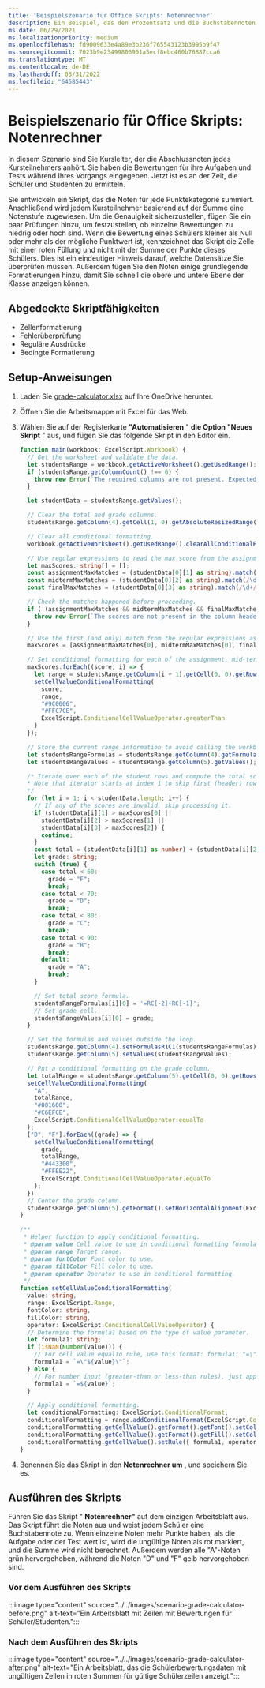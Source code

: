 ```yaml
---
title: 'Beispielszenario für Office Skripts: Notenrechner'
description: Ein Beispiel, das den Prozentsatz und die Buchstabennoten für einen Kurs von Schülern bestimmt.
ms.date: 06/29/2021
ms.localizationpriority: medium
ms.openlocfilehash: fd9009633e4a89e3b236f765543123b3995b9f47
ms.sourcegitcommit: 7023b9e23499806901a5ecf8ebc460b76887cca6
ms.translationtype: MT
ms.contentlocale: de-DE
ms.lasthandoff: 03/31/2022
ms.locfileid: "64585443"
---
```

# <a name="office-scripts-sample-scenario-grade-calculator"></a>Beispielszenario für Office Skripts: Notenrechner

In diesem Szenario sind Sie Kursleiter, der die Abschlussnoten jedes Kursteilnehmers anhört. Sie haben die Bewertungen für ihre Aufgaben und Tests während Ihres Vorgangs eingegeben. Jetzt ist es an der Zeit, die Schüler und Studenten zu ermitteln.

Sie entwickeln ein Skript, das die Noten für jede Punktekategorie summiert. Anschließend wird jedem Kursteilnehmer basierend auf der Summe eine Notenstufe zugewiesen. Um die Genauigkeit sicherzustellen, fügen Sie ein paar Prüfungen hinzu, um festzustellen, ob einzelne Bewertungen zu niedrig oder hoch sind. Wenn die Bewertung eines Schülers kleiner als Null oder mehr als der mögliche Punktwert ist, kennzeichnet das Skript die Zelle mit einer roten Füllung und nicht mit der Summe der Punkte dieses Schülers. Dies ist ein eindeutiger Hinweis darauf, welche Datensätze Sie überprüfen müssen. Außerdem fügen Sie den Noten einige grundlegende Formatierungen hinzu, damit Sie schnell die obere und untere Ebene der Klasse anzeigen können.

## <a name="scripting-skills-covered"></a>Abgedeckte Skriptfähigkeiten

- Zellenformatierung
- Fehlerüberprüfung
- Reguläre Ausdrücke
- Bedingte Formatierung

## <a name="setup-instructions"></a>Setup-Anweisungen

1. Laden Sie <a href="grade-calculator.xlsx">grade-calculator.xlsx</a> auf Ihre OneDrive herunter.

1. Öffnen Sie die Arbeitsmappe mit Excel für das Web.

1. Wählen Sie auf der Registerkarte **"Automatisieren** " **die Option "Neues Skript** " aus, und fügen Sie das folgende Skript in den Editor ein.

    ```TypeScript
    function main(workbook: ExcelScript.Workbook) {
      // Get the worksheet and validate the data.
      let studentsRange = workbook.getActiveWorksheet().getUsedRange();
      if (studentsRange.getColumnCount() !== 6) {
        throw new Error(`The required columns are not present. Expected column headers: "Student ID | Assignment score | Mid-term | Final | Total | Grade"`);
      }

      let studentData = studentsRange.getValues();

      // Clear the total and grade columns.
      studentsRange.getColumn(4).getCell(1, 0).getAbsoluteResizedRange(studentData.length - 1, 2).clear();

      // Clear all conditional formatting.
      workbook.getActiveWorksheet().getUsedRange().clearAllConditionalFormats();

      // Use regular expressions to read the max score from the assignment, mid-term, and final scores columns.
      let maxScores: string[] = [];
      const assignmentMaxMatches = (studentData[0][1] as string).match(/\d+/);
      const midtermMaxMatches = (studentData[0][2] as string).match(/\d+/);
      const finalMaxMatches = (studentData[0][3] as string).match(/\d+/);

      // Check the matches happened before proceeding.
      if (!(assignmentMaxMatches && midtermMaxMatches && finalMaxMatches)) {
        throw new Error(`The scores are not present in the column headers. Expected format: "Assignments (n)|Mid-term (n)|Final (n)"`);
      }

      // Use the first (and only) match from the regular expressions as the max scores.
      maxScores = [assignmentMaxMatches[0], midtermMaxMatches[0], finalMaxMatches[0]];

      // Set conditional formatting for each of the assignment, mid-term, and final scores columns.
      maxScores.forEach((score, i) => {
        let range = studentsRange.getColumn(i + 1).getCell(0, 0).getRowsBelow(studentData.length - 1);
        setCellValueConditionalFormatting(
          score,
          range,
          "#9C0006",
          "#FFC7CE",
          ExcelScript.ConditionalCellValueOperator.greaterThan
        )
      });

      // Store the current range information to avoid calling the workbook in the loop.
      let studentsRangeFormulas = studentsRange.getColumn(4).getFormulasR1C1();
      let studentsRangeValues = studentsRange.getColumn(5).getValues();

      /* Iterate over each of the student rows and compute the total score and letter grade.
      * Note that iterator starts at index 1 to skip first (header) row.
      */
      for (let i = 1; i < studentData.length; i++) {
        // If any of the scores are invalid, skip processing it.
        if (studentData[i][1] > maxScores[0] ||
          studentData[i][2] > maxScores[1] ||
          studentData[i][3] > maxScores[2]) {
          continue;
        }
        const total = (studentData[i][1] as number) + (studentData[i][2] as number) + (studentData[i][3] as number);
        let grade: string;
        switch (true) {
          case total < 60:
            grade = "F";
            break;
          case total < 70:
            grade = "D";
            break;
          case total < 80:
            grade = "C";
            break;
          case total < 90:
            grade = "B";
            break;
          default:
            grade = "A";
            break;
        }
    
        // Set total score formula.
        studentsRangeFormulas[i][0] = '=RC[-2]+RC[-1]';
        // Set grade cell.
        studentsRangeValues[i][0] = grade;
      }

      // Set the formulas and values outside the loop.
      studentsRange.getColumn(4).setFormulasR1C1(studentsRangeFormulas);
      studentsRange.getColumn(5).setValues(studentsRangeValues);

      // Put a conditional formatting on the grade column.
      let totalRange = studentsRange.getColumn(5).getCell(0, 0).getRowsBelow(studentData.length - 1);
      setCellValueConditionalFormatting(
        "A",
        totalRange,
        "#001600",
        "#C6EFCE",
        ExcelScript.ConditionalCellValueOperator.equalTo
      );
      ["D", "F"].forEach((grade) => {
        setCellValueConditionalFormatting(
          grade,
          totalRange,
          "#443300",
          "#FFEE22",
          ExcelScript.ConditionalCellValueOperator.equalTo
        );
      })
      // Center the grade column.
      studentsRange.getColumn(5).getFormat().setHorizontalAlignment(ExcelScript.HorizontalAlignment.center);
    }

    /**
     * Helper function to apply conditional formatting.
     * @param value Cell value to use in conditional formatting formula1.
     * @param range Target range.
     * @param fontColor Font color to use.
     * @param fillColor Fill color to use.
     * @param operator Operator to use in conditional formatting.
     */
    function setCellValueConditionalFormatting(
      value: string,
      range: ExcelScript.Range,
      fontColor: string,
      fillColor: string,
      operator: ExcelScript.ConditionalCellValueOperator) {
      // Determine the formula1 based on the type of value parameter.
      let formula1: string;
      if (isNaN(Number(value))) {
        // For cell value equalTo rule, use this format: formula1: "=\"A\"",
        formula1 = `=\"${value}\"`;
      } else {
        // For number input (greater-than or less-than rules), just append '='.
        formula1 = `=${value}`;
      }

      // Apply conditional formatting.
      let conditionalFormatting: ExcelScript.ConditionalFormat;
      conditionalFormatting = range.addConditionalFormat(ExcelScript.ConditionalFormatType.cellValue);
      conditionalFormatting.getCellValue().getFormat().getFont().setColor(fontColor);
      conditionalFormatting.getCellValue().getFormat().getFill().setColor(fillColor);
      conditionalFormatting.getCellValue().setRule({ formula1, operator });
    }
    ```

1. Benennen Sie das Skript in den **Notenrechner um** , und speichern Sie es.

## <a name="running-the-script"></a>Ausführen des Skripts

Führen Sie das Skript " **Notenrechner"** auf dem einzigen Arbeitsblatt aus. Das Skript führt die Noten aus und weist jedem Schüler eine Buchstabennote zu. Wenn einzelne Noten mehr Punkte haben, als die Aufgabe oder der Test wert ist, wird die ungültige Noten als rot markiert, und die Summe wird nicht berechnet. Außerdem werden alle "A"-Noten grün hervorgehoben, während die Noten "D" und "F" gelb hervorgehoben sind.

### <a name="before-running-the-script"></a>Vor dem Ausführen des Skripts

:::image type="content" source="../../images/scenario-grade-calculator-before.png" alt-text="Ein Arbeitsblatt mit Zeilen mit Bewertungen für Schüler/Studenten.":::

### <a name="after-running-the-script"></a>Nach dem Ausführen des Skripts

:::image type="content" source="../../images/scenario-grade-calculator-after.png" alt-text="Ein Arbeitsblatt, das die Schülerbewertungsdaten mit ungültigen Zellen in roten Summen für gültige Schülerzeilen anzeigt.":::
